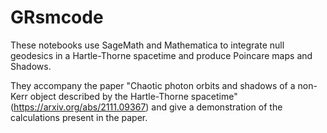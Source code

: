 # GRsmcode

These notebooks use SageMath and Mathematica to integrate null geodesics in a Hartle-Thorne spacetime and produce Poincare maps and Shadows. 

They accompany the paper "Chaotic photon orbits and shadows of a non-Kerr object described by the Hartle-Thorne spacetime" (https://arxiv.org/abs/2111.09367) and give a demonstration of the calculations present in the paper.
